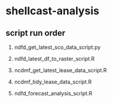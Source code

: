 # shellcast-analysis


## script run order

1. ndfd_get_latest_sco_data_script.py

2. ndfd_latest_df_to_raster_script.R

3. ncdmf_get_latest_lease_data_script.R

4. ncdmf_tidy_lease_data_script.R

5. ndfd_forecast_analysis_script.R


